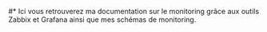#* Ici vous retrouverez ma documentation sur le monitoring grâce aux outils Zabbix et Grafana ainsi que mes schémas de monitoring.
